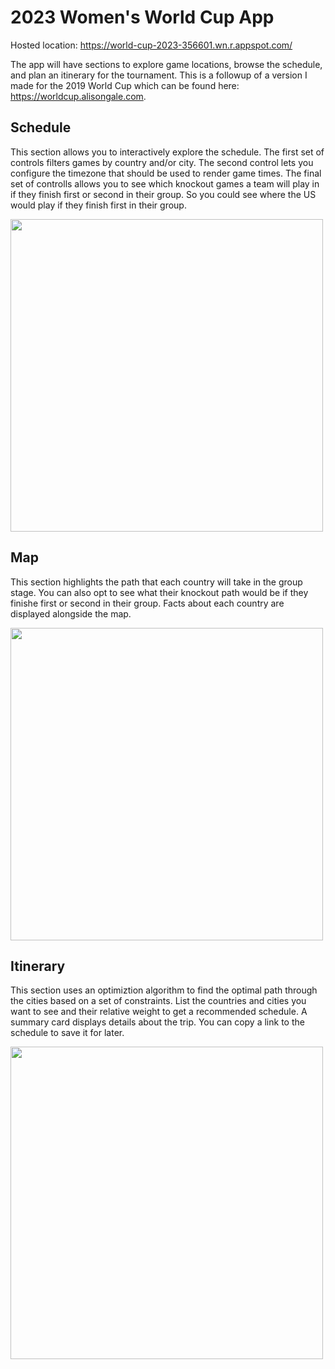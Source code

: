 # 2023 Women's World Cup App

Hosted location: https://world-cup-2023-356601.wn.r.appspot.com/

The app will have sections to explore game locations, browse the schedule, and
plan an itinerary for the tournament. This is a followup of a version I made
for the 2019 World Cup which can be found here:
https://worldcup.alisongale.com.

## Schedule

This section allows you to interactively explore the schedule. The first set of
controls filters games by country and/or city. The second control lets you
configure the timezone that should be used to render game times. The final set
of controlls allows you to see which knockout games a team will play in if they
finish first or second in their group. So you could see where the US would play
if they finish first in their group.

<img src="https://raw.githubusercontent.com/agale123/world-cup-2023/master/images/schedule.jpg" width="500px">

## Map

This section highlights the path that each country will take in the group stage.
You can also opt to see what their knockout path would be if they finishe first
or second in their group. Facts about each country are displayed alongside the
map.

<img src="https://raw.githubusercontent.com/agale123/world-cup-2023/master/images/map.jpg" width="500px">

## Itinerary

This section uses an optimiztion algorithm to find the optimal path through the
cities based on a set of constraints. List the countries and cities you want to
see and their relative weight to get a recommended schedule. A summary card
displays details about the trip. You can copy a link to the schedule to save it
for later.

<img src="https://raw.githubusercontent.com/agale123/world-cup-2023/master/images/itinerary.jpg" width="500px">